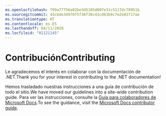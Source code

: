 ```yaml
---
ms.openlocfilehash: f99a77756a82be3d5105d007e31c5117dc78951b
ms.sourcegitcommit: 43cbde34970f5f38f30c43cd63b9c7e2e83717ae
ms.translationtype: HT
ms.contentlocale: es-ES
ms.lasthandoff: 04/11/2020
ms.locfileid: "81121145"
---
```

# <a name="contributing"></a><span data-ttu-id="d55a1-101">Contribución</span><span class="sxs-lookup"><span data-stu-id="d55a1-101">Contributing</span></span>

<span data-ttu-id="d55a1-102">Le agradecemos el interés en colaborar con la documentación de .NET.</span><span class="sxs-lookup"><span data-stu-id="d55a1-102">Thank you for your interest in contributing to the .NET documentation!</span></span>

<span data-ttu-id="d55a1-103">Hemos trasladado nuestras instrucciones a una guía de contribución de todo el sitio.</span><span class="sxs-lookup"><span data-stu-id="d55a1-103">We have moved our guidelines into a site-wide contribution guide.</span></span> <span data-ttu-id="d55a1-104">Para ver las instrucciones, consulte la [Guía para colaboradores de Microsoft Docs](https://docs.microsoft.com/contribute/dotnet/dotnet-contribute).</span><span class="sxs-lookup"><span data-stu-id="d55a1-104">To see the guidance, visit the [Microsoft Docs contributor guide](https://docs.microsoft.com/contribute/dotnet/dotnet-contribute).</span></span>
